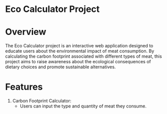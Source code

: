 # Eco Calculator Project
# Overview
The Eco Calculator project is an interactive web application designed to educate users about the environmental impact of meat consumption. By calculating the carbon footprint associated with different types of meat, this project aims to raise awareness about the ecological consequences of dietary choices and promote sustainable alternatives.
# Features
   1. Carbon Footprint Calculator:
      * Users can input the type and quantity of meat they consume.
